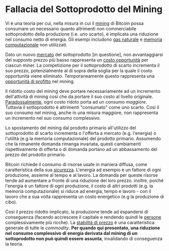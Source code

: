 # Fallacia del Sottoprodotto del Mining



Vi è una teoria per cui, nella misura in cui il [mining]() di Bitcoin possa consumare un necessario quanto altrimenti non commerciabile sottoprodotto della produzione (i.e. uno scarto), è implicata una riduzione nel consumo netto di energia.  Gli esempi includono [gas naturale]() e [memoria computazionale]() non utilizzati.

Dato un nuovo [mercato]() del sottoprodotto [in questione], non avvantaggiarsi del supposto prezzo più basso rappresenta un [costo opportunità]() per ciascun miner. La competizione per il sottoprodotto di scarto incrementa il suo prezzo, potenzialmente al di sopra della soglia per la quale il costo opportunità viene eliminato. Temporaneamente questo rappresenta una [opportunità di profitto]() nel mining.

Il ridotto costo del mining deve portare necessariamente ad un incremento dell'attività di mining così che da portare il suo costo al livello originale. [Paradossalmente](), ogni costo ridoto porta ad un consumo _maggiore_. Tuttavia il sottoprodotto è altrimenti "consumato" come uno scarto. Così il suo consumo nel mining, anche in una misura maggiore, non rappresenta un incremento nel suo consumo complessivo.

Lo spostamento del mining dal prodotto primario all'utilizzo del sottoprodotto di scarto incrementa o l'offerta a mercato (e.g. l'energia) o l'utilità (e.g la memoria computazionale) del prodotto primario. Assumendo che la rimanente domanda rimanga invariata, questi cambiamenti rispettivamente di offerta o di domanda  portano ad un abbassamento del prezzo del prodotto primario.

Bitcoin richiede il consumo di risorse usate in maniera diffusa, come caratteristica della sua [sicurezza](). L'energia ad esempio è un fattore di ogni produzione, assieme al tempo e al lavoro. La domanda per queste risorse tende ad aumentare a fronte di una riduzione del loro prezzo. inoltre, poiché l'energia è un fattore di ogni produzione, il costo di altri prodotti (e.g. la memoria computazionale) si riduce ad energia, tempo e lavoro - con il lavoro che a sua volta rappresenta un costo energetico (e.g la produzione di cibo).

Così il prezzo ridotto implicato, la produzione tende ad espandersi di conseguenza (facendo accrescere il capitale e rendendo quindi le [persone]() complessivamente più ricche). La [stabilità di prezzo]() è una caratteristica generale di tutte le _commodity_. **Per quando qui presentato, una riduzione nel consumo complessivo di energia derivata dal mining di un sottoprodotto non può quindi essere assunta**, invalidando di conseguenza la teoria.

